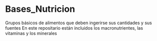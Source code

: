 # Bases_Nutricion
Grupos básicos de alimentos que deben ingerirse sus cantidades y sus fuentes
En este repositario están incluidos los macronutrientes, las vitaminas y los minerales
